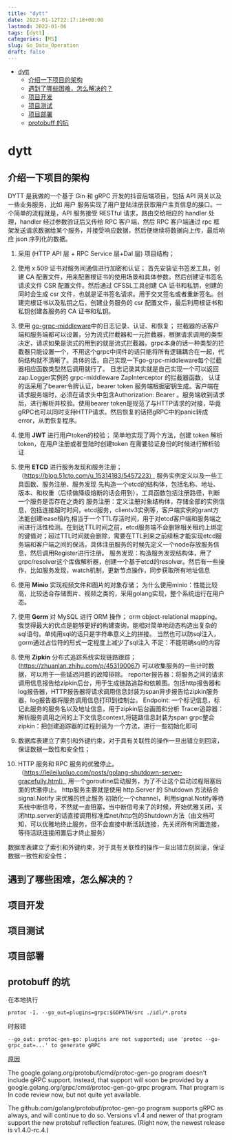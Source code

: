 ```yaml
---
title: "dytt"
date: 2022-01-12T22:17:18+08:00
lastmod: 2022-01-06
tags: [dytt]
categories: [MS]
slug: Go_Data_Operation
draft: false
---
```

- [dytt](#dytt)
  - [介绍一下项目的架构](#介绍一下项目的架构)
  - [遇到了哪些困难，怎么解决的？](#遇到了哪些困难怎么解决的)
  - [项目开发](#项目开发)
  - [项目测试](#项目测试)
  - [项目部署](#项目部署)
  - [protobuff 的坑](#protobuff-的坑)


# dytt
## 介绍一下项目的架构
DYTT 是我做的一个基于 Gin 和 gRPC 开发的抖音后端项目，包括 API 网关以及一些业务服务，比如 用户 服务实现了用户登陆注册获取用户主页信息的接口。一个简单的流程就是，API 服务接受 RESTful 请求，路由交给相应的 handler 处理，handler 经过参数验证后又传给 RPC 客户端，然后 RPC 客户端通过 rpc 框架发送请求数据给某个服务，并接受响应数据，然后便继续将数据向上传，最后响应 json 序列化的数据。


1. 采用 (HTTP API 层 + RPC Service 层+Dal 层) 项目结构；

2. 使用 x.509 证书对服务间通信进行加密和认证；
   首先安装证书签发工具，创建 CA 配置文件，用来配置根证书的使用场景和具体参数。然后创建证书签名请求文件 CSR 配置文件。然后通过 CFSSL工具创建 CA 证书和私钥，创建的同时会生成 csr 文件，也就是证书签名请求。用于交叉签名或者重新签名。创建完根证书以及私钥之后，创建业务服务的 csr 配置文件，最后利用根证书和私钥创建各服务的 CA 证书和私钥。

3. 使用 [go-grpc-middleware](https://github.com/grpc-ecosystem/go-grpc-middleware)中的日志记录、认证、和恢复；
   拦截器的话客户端和服务端都可以设置，分为流式拦截器和一元拦截器，根据请求调用的类型决定，请求如果是流式的用到的就是流式拦截器。grpc本身的话一种类型的拦截器只能设置一个，不用这个grpc中间件的话只能将所有逻辑耦合在一起，代码结构就不清晰了。具体的话，自己实现一下go-grpc-middleware每个拦截器相应函数类型然后调用就行了。
   日志记录其实就是自己实现一个可以返回zap.Logger实例的 grpc-middleware ZapInterceptor 的拦截器函数， 认证的话采用了bearer令牌认证，bearer token 服务端根据密钥生成。客户端在请求服务端时，必须在请求头中包含Authorization: Bearer 。服务端收到请求后，进行解析并校验。使用bearer token是规范了与HTTP请求的对接，毕竟gRPC也可以同时支持HTTP请求。然后恢复的话把gRPC中的panic转成error，从而恢复程序。

4. 使用 **JWT** 进行用户token的校验；
   简单地实现了两个方法，创建 token 解析token，在用户注册或者登陆时创建token 在需要验证身份的时候进行解析验证
   
5. 使用 **ETCD** 进行服务发现和服务注册；（https://blog.51cto.com/u_15314183/5457223）
   服务实例定义以及一些工具函数、服务注册、服务发现
   先构造一个etcd的结构体，包括名称、地址、版本、和权重（后续做降级熔断的话会用到），工具函数包括注册路径，判断一个服务是否存在之类的
   服务注册：定义注册对象结构体，存储全部的实例信息，包括连接超时时间，etcd服务，clientv3实例等，客户端实例的grant方法能创建lease租约,相当于一个TTL存活时间，用于对etcd客户端和服务端之间进行活性检测。在到达TTL时间之前，etcd服务端不会删除相关租约上绑定的键值对；超过TTL时间就会删除，需要在TTL到来之前续租才能实现etcd服务端和客户端之间的保活。具体注册服务的时候先定义一个node存放服务信息，然后调用Register进行注册。
   服务发现：构造服务发现结构体，用了grpc/resolver这个库做解析器，创建一个基于etcd的resolver。然后有一些操作，比如服务发现，watch机制，更新节点操作，同步获取所有地址信息

6. 使用 **Minio** 实现视频文件和图片的对象存储；
   为什么使用minio：性能比较高，比较适合存储图片、视频之类的，采用golang实现，整个系统运行在用户态。

7. 使用 **Gorm** 对 MySQL 进行 ORM 操作；
   orm object-relational mapping。我觉得最大的优点是能够更好的构建查询，能相对简单地动态构造出复杂的sql语句。单纯用sql的话只是字符串意义上的拼接。
   当然也可以防sql注入，gorm通过占位符的形式一定程度上减少了sql注入
   不足：不能明确sql的内容

8. 使用 **Zipkin** 分布式追踪系统实现链路跟踪；(https://zhuanlan.zhihu.com/p/453190067)
   可以收集服务的一些计时数据，可以用于一些延迟问题的故障排除。
   reporter报告器：将服务之间的请求调用信息报告给zipkin后台，用于生成链路追踪和依赖图。包括http报告器和log报告器，HTTP报告器将请求调用信息封装为span异步报告给zipkin服务器，log报告器将服务调用信息打印到控制台。
   Endpoint: 一个标记信息，标记此服务的服务名以及地址信息，用于zipkin后台画图和分析
   Tracer追踪器：解析服务调用之间的上下文信息context,将链路信息封装为span
   grpc整合zipkin：把创建追踪器的过程封装为一个方法，进行一些初始化即可

9.  数据库表建立了索引和外键约束，对于具有关联性的操作一旦出错立刻回滚，保证数据一致性和安全性；

10. HTTP 服务和 RPC 服务的优雅停止。（https://leileiluoluo.com/posts/golang-shutdown-server-gracefully.html）
    用一个goroutine启动服务，为了不让这个启动过程阻塞后面的优雅停止。
    http服务主要就是使用 http.Server 的 Shutdown 方法结合 signal.Notify 来优雅的终止服务
    初始化一个channel，利用signal.Notify等待系统中断信号，不然就一直阻塞，当中断信号来了的时候，开始优雅关闭，关闭http.server的话直接调用标准库net/http包的Shutdown方法（由文档可知，可以优雅地终止服务，但不会直接中断活跃连接，先关闭所有闲置连接，等待活跃连接闲置后才终止服务）


数据库表建立了索引和外键约束，对于具有关联性的操作一旦出错立刻回滚，保证数据一致性和安全性；

## 遇到了哪些困难，怎么解决的？







## 项目开发

## 项目测试

## 项目部署



## protobuff 的坑

在本地执行
```
protoc -I. --go_out=plugins=grpc:$GOPATH/src ./idl/*.proto
```
时报错
```
--go_out: protoc-gen-go: plugins are not supported; use 'protoc --go-grpc_out=...' to generate gRPC
```
[原因](https://github.com/golang/protobuf/issues/1070)

The google.golang.org/protobuf/cmd/protoc-gen-go program doesn't include gRPC support. Instead, that support will soon be provided by a google.golang.org/grpc/cmd/protoc-gen-go-grpc program. That program is In code review now, but not quite yet available.

The github.com/golang/protobuf/protoc-gen-go program supports gRPC as always, and will continue to do so. Versions v1.4 and newer of that program support the new protobuf reflection features. (Right now, the newest release is v1.4.0-rc.4.)


